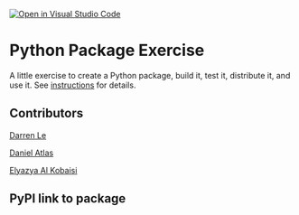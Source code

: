 [![Open in Visual Studio Code](https://classroom.github.com/assets/open-in-vscode-c66648af7eb3fe8bc4f294546bfd86ef473780cde1dea487d3c4ff354943c9ae.svg)](https://classroom.github.com/online_ide?assignment_repo_id=9088728&assignment_repo_type=AssignmentRepo)

# Python Package Exercise

A little exercise to create a Python package, build it, test it, distribute it, and use it. See [instructions](./instructions.md) for details.

## Contributors

[Darren Le](https://github.com/DarrenLe20)

[Daniel Atlas](https://github.com/Spectraorder)

[Elyazya Al Kobaisi](https://github.com/elyazya)

## PyPI link to package
